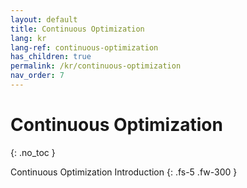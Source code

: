 ```yaml
---
layout: default
title: Continuous Optimization
lang: kr
lang-ref: continuous-optimization
has_children: true
permalink: /kr/continuous-optimization
nav_order: 7
---
```


# Continuous Optimization
{: .no_toc }


Continuous Optimization Introduction
{: .fs-5 .fw-300 }